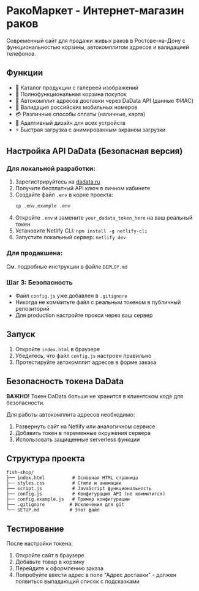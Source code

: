 # РакоМаркет - Интернет-магазин раков

Современный сайт для продажи живых раков в Ростове-на-Дону с функциональностью корзины, автокомплитом адресов и валидацией телефонов.

## Функции

- 🦐 Каталог продукции с галереей изображений
- 🛒 Полнофункциональная корзина покупок
- 📍 Автокомплит адресов доставки через DaData API (данные ФИАС)
- 📱 Валидация российских мобильных номеров
- 💳 Различные способы оплаты (наличные, карта)
- 📱 Адаптивный дизайн для всех устройств
- ⚡ Быстрая загрузка с анимированным экраном загрузки

## Настройка API DaData (Безопасная версия)

### Для локальной разработки:

1. Зарегистрируйтесь на [dadata.ru](https://dadata.ru/)
2. Получите бесплатный API ключ в личном кабинете
3. Создайте файл `.env` в корне проекта:
   ```bash
   cp .env.example .env
   ```
4. Откройте `.env` и замените `your_dadata_token_here` на ваш реальный токен
5. Установите Netlify CLI: `npm install -g netlify-cli`
6. Запустите локальный сервер: `netlify dev`

### Для продакшена:

См. подробные инструкции в файле `DEPLOY.md`

### Шаг 3: Безопасность

- Файл `config.js` уже добавлен в `.gitignore`
- Никогда не коммитьте файл с реальным токеном в публичный репозиторий
- Для production настройте прокси через ваш сервер

## Запуск

1. Откройте `index.html` в браузере
2. Убедитесь, что файл `config.js` настроен правильно
3. Протестируйте автокомплит адресов в форме заказа

## Безопасность токена DaData

**ВАЖНО!** Токен DaData больше не хранится в клиентском коде для безопасности.

Для работы автокомплита адресов необходимо:
1. Развернуть сайт на Netlify или аналогичном сервисе
2. Добавить токен в переменные окружения сервера
3. Использовать защищенные serverless функции

## Структура проекта

```
fish-shop/
├── index.html          # Основная HTML страница
├── styles.css          # Стили и анимации
├── script.js           # JavaScript функциональность
├── config.js           # Конфигурация API (не коммитится)
├── config.example.js   # Пример конфигурации
├── .gitignore         # Исключения для git
└── SETUP.md           # Этот файл
```

## Тестирование

После настройки токена:

1. Откройте сайт в браузере
2. Добавьте товар в корзину
3. Перейдите к оформлению заказа
4. Попробуйте ввести адрес в поле "Адрес доставки" - должен появиться выпадающий список с подсказками
